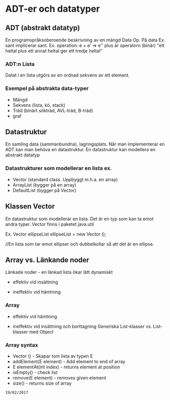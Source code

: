# ADT-er och datatyper

## ADT (abstrakt datatyp)
En programspråksoberoende beskrivning av en mängd
Data
Op. På data
Ex. sant implicerar sant.
Ex. operation: e + e' => e'' plus är operatorn (binär)
"ett heltal plus ett annat heltal ger ett tredje heltal"

### ADT:n Lista
Datat i en lista utgörs av en ordnad sekvens av ett element.

### Exempel på abstrakta data-typer
* Mängd
* Sekvens (lista, kö, stack)
* Träd (binärt sökträd, AVL-träd, B-träd)
* graf

## Datastruktur
En samling data (sammanbundna), lagringsplats.
När man implementerar en ADT kan man behöva en datastruktur.
En datastruktur kan modellera en abstrakt datatyp

### Datastrukturer som modellerar en lista ex.
* Vector (standard class. Uppbyggt m.h.a. en array)
* ArrayList (bygger på en array)
* DefaultList (bygger på Vector)

## Klassen Vector
En datastruktur som modellerar en lista.
Det är en typ som kan ta emot andra typer.
Vector finns i paketet java.util

Ex.
Vector <Ellipse> ellipseList
ellipseList = new Vector <Ellipse> ();

//En lista som tar emot ellipser och dubbelkollar så att det är en ellipse.

## Array vs. Länkande noder

Länkade noder - en länkad lista ökar lätt dynamiskt
+ effektiv vid insättning
- ineffektiv vid hämtning

### Array
+ effektiv vid hämtning
- ineffektiv vid insättning och borttagning
Generiska List-klasser vs. List-klasser med Object

### Array syntax
* Vector <E>() - Skapar tom lista av typen E
* addElement(E element) - Add element to end of array
* E elementAt(int index) - returns element at position
* isEmpty() - check list
* remove(E element) - removes given element
* size() - returns size of array


`19/02/2017`
